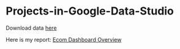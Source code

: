 # Projects-in-Google-Data-Studio

Download data [here](https://drive.google.com/file/d/1coDP6wUAgSRgvWBnxHt-TEeJ8RfTW7o7/view?usp=sharing)

Here is my report: [Ecom Dashboard Overview](https://datastudio.google.com/reporting/b26215d1-0aa9-4dc2-b08d-949963595ea0)
